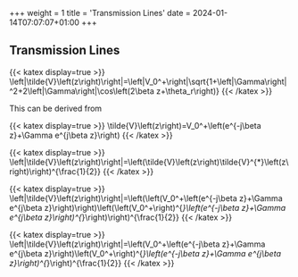 +++
weight = 1
title = 'Transmission Lines'
date = 2024-01-14T07:07:07+01:00
+++
## Transmission Lines

{{< katex display=true >}}
\left|\tilde{V}\left(z\right)\right|=\left|V_0^+\right|\sqrt{1+\left|\Gamma\right|^2+2\left|\Gamma\right|\cos\left(2\beta z+\theta_r\right)}
{{< /katex >}}

This can be derived from

{{< katex display=true >}}
\tilde{V}\left(z\right)=V_0^+\left(e^{-j\beta z}+\Gamma e^{j\beta z}\right)
{{< /katex >}}

{{< katex display=true >}}
\left|\tilde{V}\left(z\right)\right|=\left(\tilde{V}\left(z\right)\tilde{V}^{*}\left(z\right)\right)^{\frac{1}{2}}
{{< /katex >}}

{{< katex display=true >}}
\left|\tilde{V}\left(z\right)\right|=\left(\left(V_0^+\left(e^{-j\beta z}+\Gamma e^{j\beta z}\right)\right)\left(\left(V_0^+\right)^{*}\left(e^{-j\beta z}+\Gamma e^{j\beta z}\right)^{*}\right)\right)^{\frac{1}{2}}
{{< /katex >}}

{{< katex display=true >}}
\left|\tilde{V}\left(z\right)\right|=\left(V_0^+\left(e^{-j\beta z}+\Gamma e^{j\beta z}\right)\left(V_0^+\right)^{*}\left(e^{-j\beta z}+\Gamma e^{j\beta z}\right)^{*}\right)^{\frac{1}{2}}
{{< /katex >}}

